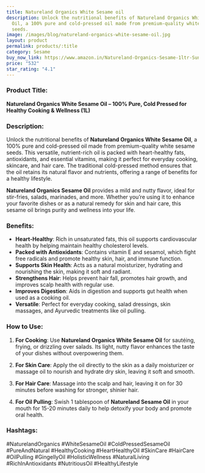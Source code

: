 ```yaml
---
title: Natureland Organics White Sesame oil
description: Unlock the nutritional benefits of Natureland Organics White Sesame
  Oil, a 100% pure and cold-pressed oil made from premium-quality white sesame
  seeds.
image: /images/blog/natureland-organics-white-sesame-oil.jpg
layout: product
permalink: products/:title
category: Sesame
buy_now_link: https://www.amazon.in/Natureland-Organics-Sesame-1ltr-Sunflower/dp/B07B8KR242/ref=sr_1_38?crid=1GVBV0I1R8IFF&tag=ayushmonk-21
price: "532"
star_rating: "4.1"
---
```

### Product Title:
**Natureland Organics White Sesame Oil – 100% Pure, Cold Pressed for Healthy Cooking & Wellness (1L)**

### Description:
Unlock the nutritional benefits of **Natureland Organics White Sesame Oil**, a 100% pure and cold-pressed oil made from premium-quality white sesame seeds. This versatile, nutrient-rich oil is packed with heart-healthy fats, antioxidants, and essential vitamins, making it perfect for everyday cooking, skincare, and hair care. The traditional cold-pressed method ensures that the oil retains its natural flavor and nutrients, offering a range of benefits for a healthy lifestyle.

**Natureland Organics Sesame Oil** provides a mild and nutty flavor, ideal for stir-fries, salads, marinades, and more. Whether you’re using it to enhance your favorite dishes or as a natural remedy for skin and hair care, this sesame oil brings purity and wellness into your life.

### Benefits:
- **Heart-Healthy**: Rich in unsaturated fats, this oil supports cardiovascular health by helping maintain healthy cholesterol levels.
- **Packed with Antioxidants**: Contains vitamin E and sesamol, which fight free radicals and promote healthy skin, hair, and immune function.
- **Supports Skin Health**: Acts as a natural moisturizer, hydrating and nourishing the skin, making it soft and radiant.
- **Strengthens Hair**: Helps prevent hair fall, promotes hair growth, and improves scalp health with regular use.
- **Improves Digestion**: Aids in digestion and supports gut health when used as a cooking oil.
- **Versatile**: Perfect for everyday cooking, salad dressings, skin massages, and Ayurvedic treatments like oil pulling.

### How to Use:
1. **For Cooking**: Use **Natureland Organics White Sesame Oil** for sautéing, frying, or drizzling over salads. Its light, nutty flavor enhances the taste of your dishes without overpowering them.
   
2. **For Skin Care**: Apply the oil directly to the skin as a daily moisturizer or massage oil to nourish and hydrate dry skin, leaving it soft and smooth.

3. **For Hair Care**: Massage into the scalp and hair, leaving it on for 30 minutes before washing for stronger, shinier hair.

4. **For Oil Pulling**: Swish 1 tablespoon of **Natureland Sesame Oil** in your mouth for 15-20 minutes daily to help detoxify your body and promote oral health.

### Hashtags:
#NaturelandOrganics #WhiteSesameOil #ColdPressedSesameOil #PureAndNatural #HealthyCooking #HeartHealthyOil #SkinCare #HairCare #OilPulling #GingellyOil #HolisticWellness #NaturalLiving #RichInAntioxidants #NutritiousOil #HealthyLifestyle
